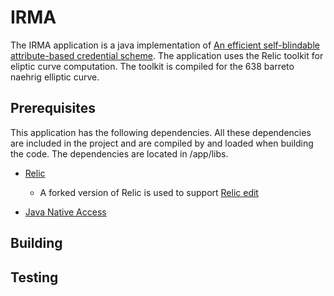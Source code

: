 # IRMA
The IRMA application is a java implementation of [An efficient self-blindable attribute-based
credential scheme](https://eprint.iacr.org/2017/115.pdf). The application uses the Relic toolkit for eliptic curve computation. The toolkit is compiled for the 638 barreto naehrig elliptic curve.

## Prerequisites
This application has the following dependencies. All these dependencies are included in the project and are compiled by and loaded when building the code. The dependencies are located in /app/libs.

* [Relic](https://github.com/relic-toolkit/relic)
  * A forked version of Relic is used to support [Relic edit](https://github.com/sietseringers/relic)
  
* [Java Native Access](https://github.com/java-native-access/jna)
  
## Building


## Testing
